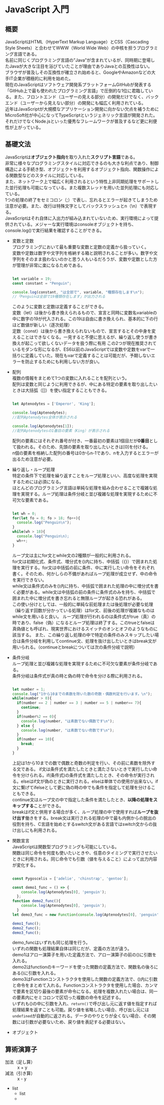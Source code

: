 # JavaScript 入門

## 概要

JavaScriptはHTML（HyperText Markup Language）とCSS（Cascading Style Sheets）と合わせてWWW（World Wide Web）の中核を担うプログラミング言語である。  
名前に同じくプログラミング言語の”Java”が含まれているが、同時期に登場したJavaが大きな注目を浴びていたことが理由でありJavaとの互換性はない。  
ブラウザが普及しその互換性が確立され始めると、GoogleやAmazonなどの大手IT企業が積極的に利用を始めた。  
現在のJavaScriptはソフトウェア開発系プラットフォームGitHubが発表する「GitHub上で最も使われたプログラミング言語」で圧倒的な1位に君臨している。また、フロントエンド（ユーザーの見える部分）の開発だけでなく、バックエンド（ユーザーから見えない部分）の開発にも幅広く利用されている。  
近年はJavaScriptが大規模なアプリケーション開発に向かない欠点を補うためにMicroSoft社が中心になってTypeScriptというジェネリック言語が開発された。それだけでなくNode.jsといった優秀なフレームワークが普及するなど更に利便性が上がっている。  


## 基礎文法

JavaScriptは**オブジェクト指向**を取り入れた**スクリプト言語**である。  
非常に様々なプログラミングスタイルに対応できるのも大きな利点であり、制御構造による手続き型、オブジェクトを利用するオブジェクト指向、関数操作による関数型などのスタイルに対応している。  
また、ネットワーク上で幅広く利用されるという特性上非同期処理をサポートした並行処理も可能になっている。また複数スレッドを用いた並列処理にも対応している。  
1つの処理の終了をセミコロン（;）で表し、忘れるとエラーが起きてしまうため注意が必要。また、改行は特殊文字としてバックスラッシュとn（\n）で表現する。  
JavaScriptはそれ自体に入出力が組み込まれていないため、実行環境によって提供されている。メジャーな実行環境はconsoleオブジェクトを持ち、console.log()で実行結果を確認することができる。
+ 変数と定数  
  プログラミングにおいて最も重要な変数と定数の定義から扱っていく。  
  変数や定数は数字や文字列を格納する箱と説明されることが多い。数字や文字列をそのまま扱わないのかと思う人もいるだろうが、変数や定数とした方が管理が非常に楽になるためである。
  ~~~JavaScript

  let variable = 19;
  const constant = "Penguin";

  console.log(constant, "は全部で", variable, "種類存在します\n");
  //「Penguinは全部で19種類存在します」が出力される

  ~~~
  このように変数と定数は定義することができる。  
  変数（let）は後から書き換えられるもので、宣言と同時に変数名variableの中に数字の19が代入される。この19は自由に書き換えられ、基本的に下の行ほど数値が新しい（逐次処理）  
  定数（const）は後から書き換えられないもので、宣言するとその中身を変えることはできなくなる。一見すると不便に思えるが、繰り返し使うが書き換えが起こって欲しくないデータを扱う際に有用
  この2つが現在推奨されているモダンな形になるが、ES6以前のJavaScriptでは変数や定数をvarで一括りに定義していた。現在もvarで定義することは可能だが、予期しないエラーを防止するためにも利用しない方が良い。

+ 配列  
  複数の情報をまとめて1つの変数に入れることを配列という。  
  配列は変数と同じように利用できるが、中にある特定の要素を取り出したいときは大括弧（[]）を使い指定することもできる。
  ~~~JavaScript

  let Aptenodytes = ['Emperor', 'King'];

  console.log(Aptenodytes);
  //配列Aptenodytes全体が表示される

  console.log(Aptenodytes[1]);
  //配列Aptenodytesの1番目の要素（King）が表示される

  ~~~
  配列の要素にはそれぞれ番号が付き、一番最初の要素は1個目だが**0番目**として扱われる。そのため、先頭の要素を取り出したいときは[0]を付ける。  
  n個の要素を格納した配列の番号は0からn-1であり、nを入力するとエラーが出るため注意が必要。

+ 繰り返し・ループ処理  
  特定の条件下で処理を繰り返すことをループ処理といい、高度な処理を実現するためには必須になる。  
  ほとんどのプログラミング言語は単純な処理を組み合わせることで複雑な処理を実現する。ループ処理は条件分岐と並び複雑な処理を実現するために不可欠な要素である。  
  ~~~JavaScript

  let wh = 0;
  for(let fo = 0; fo > 18; fo++){
    console.log("Penguin\n");
  }
  while(wh > 18){
    console.log("Penguin\n);
    wh++;
  }

  ~~~
  ループ文は主にfor文とwhile文の2種類が一般的に利用される。  
  for文は初期化式、条件式、増分式を()内に持ち、中括弧（{}）で囲まれた処理を実行する。for文は中括弧の前に条件、中に実行したい命令をそれぞれ書く。そのため、何かしらの不備があればループ処理が成立せず、中の命令を実行できない。  
  while文は条件式のみを()内に持ち、中括弧で囲まれた処理の中に増分式を書く必要がある。while文は中括弧の前の条件に条件式のみを持ち、中括弧で囲まれた中に増分式を書き忘れると無限ループが起きる恐れがある。  
  この使い分けとしては、一般的に単純な前処理または後処理が必要な処理（繰り返す回数が分かっている処理）はfor文、前後の処理が複雑なものはwhile文を用いると良い。
  ループ処理が行われるのは条件式がtrue（真）の時であり、false（偽）になるとループ処理は終了する。このtrueとfalseは真偽値とも呼ばれ、現実世界におけるスイッチのオンとオフのようなものに該当する。
  また、この繰り返し処理の中で特定の条件のみスキップしたい場合は条件分岐を利用してcontinue文、処理を抜け出したいときはbreak文が用いられる。（continueとbreakについては次の条件分岐で説明）

+ 条件分岐  
  ループ処理と並び複雑な処理を実現するために不可欠な要素が条件分岐である。  
  条件分岐は条件式が真の時と偽の時で命令を分ける際に利用される。
  ~~~JavaScript

  let number = 1;
  console.log("1から10までの素数を除いた数の奇数・偶数判定を行います。\n");
  while(number > 0){
    if(number == 2 | number == 3 | number == 5 | number== 7){
      continue;
    }
    if(number%2 == 0){
      console.log(number, "は素数でない偶数です\n");
    } else {
      console.log(number, "は素数でない奇数です\n");
    }
    if(number == 10){
      break;
    }
  }

  ~~~
  上記は1から10までの数で偶数と奇数の判定を行い、その前に素数を除外する文である。
  if文は条件式を満たしたときと満たさないときで実行したい命令を分けられる。if(条件式)の条件式を満たしたとき、その命令が実行される。elseはif文が偽のときに実行される。elseは単体での使用が出来ない。if文に繋げてifelseとして更に偽の時の中でも条件を指定して処理を分けることもできる。  
  continue文はループ文の中で指定した条件を満たしたとき、**以降の処理をスキップする**ことができる。  
  breakはif文と併用する場合が多く、ループ処理の中で使用すれば**ループを抜け出す**働きをする。break文は実行される処理の中で最も内側からの脱出の役割を持ち、C言語を始めとするswitch文がある言語ではswitch文からの抜け出しにも利用される。

+ 関数宣言  
  JavaScriptは関数型プログラミングも可能にしている。  
  関数は同じ命令を何度も使いたいときや、任意のタイミングで実行させたいときに利用される。同じ命令でも引数（値を与えること）によって出力内容が変化する。
  ~~~JavaScript

  const Pygoscelis = ['adelie', 'chinstrap', 'gentoo'];

  const demo1_func = () => {
      console.log(Aptenodytes[0], 'penguin');
    };
  function demo2_func(){
      console.log(Aptenodytes[0], 'penguin');
    }
  let demo3_func = new Function(console.log(Aptenodytes[0], 'penguin'));

  demo1_func();
  demo2_func();
  demo3_func();
  ~~~  
  demo_funcはいずれも同じ処理を行う。  
  いずれの関数も処理結果自体は同じだが、定義の方法が違う。  
  demo1はアロー演算子を用いた定義方法で、アロー演算子の前の()に引数を入れる。  
  demo2はfunctionのキーワードを使った関数の定義方法で、関数名の後ろにある()に引数を入れる。  
  demo3はFunctionコンストラクタを使用した関数の定義方法で、()内に引数と命令をまとめて入れる。Functionコンストラクタを使用した場合、カンマで要素を区切り最後の要素が命令になる。処理を複数入れたい場合は、同一の要素内にセミコロンで区切った複数の命令を記述する。  
  いずれも()の中に引数を入れ、`return()`で呼び出し元に返す値を指定すれば処理結果を返すことも可能。戻り値を省略したい場合、呼び出し元には`undefined`が自動的に返される。データのやりとりが全くない場合、その関数には引数が必要ないため、戻り値を表記する必要はない。

+ オブジェクト  
  


## 算術演算子
<dl>
    <dt>加法（足し算）</dt>
    <dd>x + y</dd>
    <dt>減法（引き算）</dt>
    <dd>x - y</dd>
</dl>

- list
    - list
    - 